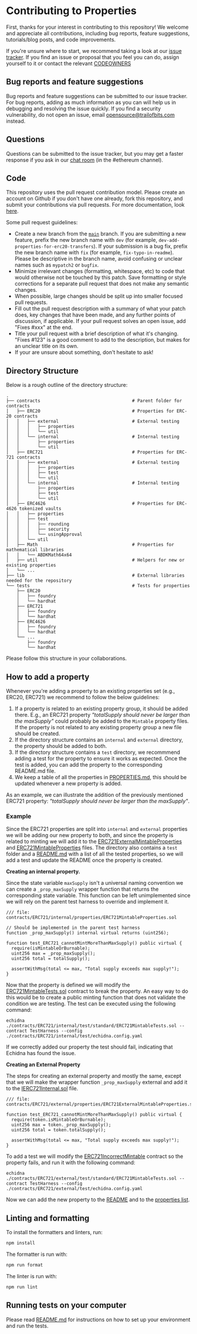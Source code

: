# Contributing to Properties

First, thanks for your interest in contributing to this repository! We welcome and appreciate all contributions, including bug reports, feature suggestions, tutorials/blog posts, and code improvements.

If you're unsure where to start, we recommend taking a look at our [issue tracker](https://github.com/crytic/properties/issues). If you find an issue or proposal that you feel you can do, assign yourself to it or contact the relevant [CODEOWNERS](CODEOWNERS)

## Bug reports and feature suggestions

Bug reports and feature suggestions can be submitted to our issue tracker. For bug reports, adding as much information as you can will help us in debugging and resolving the issue quickly. If you find a security vulnerability, do not open an issue, email opensource@trailofbits.com instead.

## Questions

Questions can be submitted to the issue tracker, but you may get a faster response if you ask in our [chat room](https://empireslacking.herokuapp.com/) (in the #ethereum channel).

## Code

This repository uses the pull request contribution model. Please create an account on Github if you don't have one already, fork this repository, and submit your contributions via pull requests. For more documentation, look [here](https://guides.github.com/activities/forking/).

Some pull request guidelines:

- Create a new branch from the [`main`](https://github.com/crytic/properties/tree/main) branch. If you are submitting a new feature, prefix the new branch name with `dev` (for example, `dev-add-properties-for-erc20-transfers`). If your submission is a bug fix, prefix the new branch name with `fix` (for example, `fix-typo-in-readme`). Please be descriptive in the branch name, avoid confusing or unclear names such as `mypatch2` or `bugfix`.
- Minimize irrelevant changes (formatting, whitespace, etc) to code that would otherwise not be touched by this patch. Save formatting or style corrections for a separate pull request that does not make any semantic changes.
- When possible, large changes should be split up into smaller focused pull requests.
- Fill out the pull request description with a summary of what your patch does, key changes that have been made, and any further points of discussion, if applicable. If your pull request solves an open issue, add "Fixes #xxx" at the end.
- Title your pull request with a brief description of what it's changing. "Fixes #123" is a good comment to add to the description, but makes for an unclear title on its own.
- If your are unsure about something, don't hesitate to ask!

## Directory Structure

Below is a rough outline of the directory structure:

```text
.
├── contracts                                   # Parent folder for contracts
│   ├── ERC20                                   # Properties for ERC-20 contracts
│   │   ├── external                            # External testing
│   │   │   ├── properties
│   │   │   └── util
│   │   └── internal                            # Internal testing
│   │       ├── properties
│   │       └── util
│   ├── ERC721                                  # Properties for ERC-721 contracts
│   │   ├── external                            # External testing
│   │   │   ├── properties
│   │   │   ├── test
│   │   │   └── util
│   │   └── internal                            # Internal testing
│   │       ├── properties
│   │       ├── test
│   │       └── util
│   ├── ERC4626                                 # Properties for ERC-4626 tokenized vaults
│   │   ├── properties
│   │   ├── test
│   │   │   ├── rounding
│   │   │   ├── security
│   │   │   └── usingApproval
│   │   └── util
│   ├── Math                                    # Properties for mathematical libraries
│   │   └── ABDKMath64x64
│   ├── util                                    # Helpers for new or existing properties
│   └── ...
├── lib                                         # External libraries needed for the repository
└── tests                                       # Tests for properties
    ├── ERC20
    │   ├── foundry
    │   └── hardhat
    ├── ERC721
    │   ├── foundry
    │   └── hardhat
    ├── ERC4626
    │   ├── foundry
    │   └── hardhat
    └── ...
        ├── foundry
        └── hardhat
```

Please follow this structure in your collaborations.

## How to add a property

Whenever you're adding a property to an existing properties set (e.g., ERC20, ERC721) we recommend to follow the below guidelines:
1. If a property is related to an existing property group, it should be added there. E.g., an ERC721 property *"totalSupply should never be larger than the maxSupply"* could probably be added to the `Mintable` property files. If the property is not related to any existing property group a new file should be created.
2. If the directory structure contains an `internal` and `external` directory, the property should be added to both.
3. If the directory structure contains a `test` directory, we recommmend adding a test for the property to ensure it works as expected. Once the test is added, you can add the property to the corresponding README.md file.
4. We keep a table of all the properties in [PROPERTIES.md](https://github.com/crytic/properties/blob/main/PROPERTIES.md), this should be updated whenever a new property is added.

As an example, we can illustrate the addition of the previously mentioned ERC721 property: *"totalSupply should never be larger than the maxSupply"*.

### Example
Since the ERC721 properties are split into `internal` and `external` properties we will be adding our new property to both, and since the property is related to minting we will add it to the [ERC721ExternalMintableProperties](https://github.com/crytic/properties/blob/main/contracts/ERC721/external/properties/ERC721ExternalMintableProperties.sol) and [ERC721MintableProperties](https://github.com/crytic/properties/blob/main/contracts/ERC721/internal/properties/ERC721MintableProperties.sol) files. The directory also contains a `test` folder and a [README.md](https://github.com/crytic/properties/blob/main/contracts/ERC721/README.md) with a list of all the tested properties, so we will add a test and update the README once the property is created.

**Creating an internal property.**

Since the state variable `maxSupply` isn't a universal naming convention we can create a `_prop_maxSupply` wrapper function that returns the corresponding state variable. This function can be left unimplemented since we will rely on the parent test harness to override and implement it.

```solidity
/// file: contracts/ERC721/internal/properties/ERC721MintableProperties.sol

// Should be implemented in the parent test harness
function _prop_maxSupply() internal virtual returns (uint256); 

function test_ERC721_cannotMintMoreThanMaxSupply() public virtual {
  require(isMintableOrBurnable);
  uint256 max = _prop_maxSupply();
  uint256 total = totalSupply();

  assertWithMsg(total <= max, "Total supply exceeds max supply!");
}
```

Now that the property is defined we will modify the [ERC721MintableTests.sol](https://github.com/crytic/properties/blob/main/contracts/ERC721/internal/test/standard/ERC721MintableTests.sol) contract to break the property. An easy way to do this would be to create a public minting function that does not validate the condition we are testing. The test can be executed using the following command:
```
echidna ./contracts/ERC721/internal/test/standard/ERC721MintableTests.sol --contract TestHarness --config ./contracts/ERC721/internal/test/echidna.config.yaml
```

If we correctly added our property the test should fail, indicating that Echidna has found the issue.

**Creating an External Property**

The steps for creating an external property and mostly the same, except that we will make the wrapper function `_prop_maxSupply` external and add it to the [IERC721Internal.sol](https://github.com/crytic/properties/blob/main/contracts/ERC721/util/IERC721Internal.sol) file.
```
/// file: contracts/ERC721/external/properties/ERC721ExternalMintableProperties.sol

function test_ERC721_cannotMintMoreThanMaxSupply() public virtual {
  require(token.isMintableOrBurnable);
  uint256 max = token._prop_maxSupply();
  uint256 total = token.totalSupply();

  assertWithMsg(total <= max, "Total supply exceeds max supply!");
}
```

To add a test we will modify the [ERC721IncorrectMintable](https://github.com/crytic/properties/blob/main/contracts/ERC721/external/util/ERC721IncorrectMintable.sol) contract so the property fails, and run it with the following command:

```
echidna ./contracts/ERC721/external/test/standard/ERC721MintableTests.sol --contract TestHarness --config ./contracts/ERC721/external/test/echidna.config.yaml
```

Now we can add the new property to the [README](https://github.com/crytic/properties/blob/main/contracts/ERC721/README.md) and to the [properties list](https://github.com/crytic/properties/blob/main/PROPERTIES.md).

## Linting and formatting

To install the formatters and linters, run:

```bash
npm install
```

The formatter is run with:

```bash
npm run format
```

The linter is run with:

```bash
npm run lint
```

## Running tests on your computer

Please read [README.md](README.md) for instructions on how to set up your environment and run the tests.
